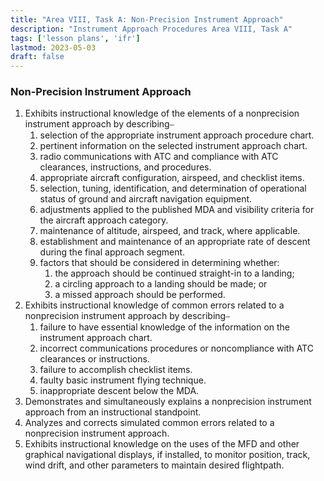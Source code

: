 ```yaml
---
title: "Area VIII, Task A: Non-Precision Instrument Approach"
description: "Instrument Approach Procedures Area VIII, Task A"
tags: ['lesson plans', 'ifr']
lastmod: 2023-05-03
draft: false
---
```

### Non-Precision Instrument Approach

1. Exhibits instructional knowledge of the elements of a nonprecision instrument approach by describing⎯
   1. selection of the appropriate instrument approach procedure chart. 
   2. pertinent information on the selected instrument approach chart. 
   3. radio communications with ATC and compliance with ATC clearances, instructions, and procedures. 
   4. appropriate aircraft configuration, airspeed, and checklist items. 
   5. selection, tuning, identification, and determination of operational status of ground and aircraft navigation equipment. 
   6. adjustments applied to the published MDA and visibility criteria for the aircraft approach category. 
   7. maintenance of altitude, airspeed, and track, where applicable. 
   8. establishment and maintenance of an appropriate rate of descent during the final approach segment. 
   9. factors that should be considered in determining whether: 
      1.  the approach should be continued straight-in to a landing; 
      2.  a circling approach to a landing should be made; or 
      3.  a missed approach should be performed. 
2. Exhibits instructional knowledge of common errors related to a nonprecision instrument approach by describing⎯
   1. failure to have essential knowledge of the information on the instrument approach chart. 
   2. incorrect communications procedures or noncompliance with ATC clearances or instructions. 
   3. failure to accomplish checklist items. 
   4. faulty basic instrument flying technique. 
   5. inappropriate descent below the MDA. 
3. Demonstrates and simultaneously explains a nonprecision instrument approach from an instructional standpoint. 
4. Analyzes and corrects simulated common errors related to a nonprecision instrument approach. 
5. Exhibits instructional knowledge on the uses of the MFD and other graphical navigational displays, if installed, to monitor position, track, wind drift, and other parameters to maintain desired flightpath.